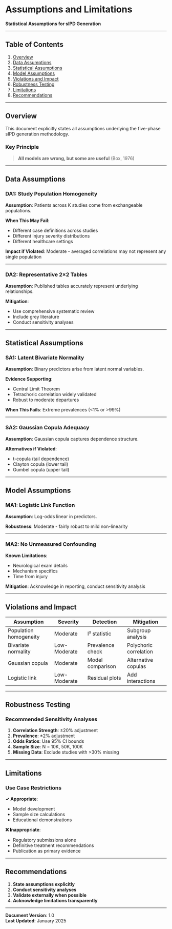 # Assumptions and Limitations

**Statistical Assumptions for sIPD Generation**

---

## Table of Contents

1. [Overview](#overview)
2. [Data Assumptions](#data-assumptions)
3. [Statistical Assumptions](#statistical-assumptions)
4. [Model Assumptions](#model-assumptions)
5. [Violations and Impact](#violations-and-impact)
6. [Robustness Testing](#robustness-testing)
7. [Limitations](#limitations)
8. [Recommendations](#recommendations)

---

## Overview

This document explicitly states all assumptions underlying the five-phase sIPD generation methodology.

### Key Principle

> **All models are wrong, but some are useful** (Box, 1976)

---

## Data Assumptions

### DA1: Study Population Homogeneity

**Assumption**: Patients across K studies come from exchangeable populations.

**When This May Fail**:
- Different case definitions across studies
- Different injury severity distributions
- Different healthcare settings

**Impact if Violated**: Moderate - averaged correlations may not represent any single population

---

### DA2: Representative 2×2 Tables

**Assumption**: Published tables accurately represent underlying relationships.

**Mitigation**:
- Use comprehensive systematic review
- Include grey literature
- Conduct sensitivity analyses

---

## Statistical Assumptions

### SA1: Latent Bivariate Normality

**Assumption**: Binary predictors arise from latent normal variables.

**Evidence Supporting**:
- Central Limit Theorem
- Tetrachoric correlation widely validated
- Robust to moderate departures

**When This Fails**: Extreme prevalences (<1% or >99%)

---

### SA2: Gaussian Copula Adequacy

**Assumption**: Gaussian copula captures dependence structure.

**Alternatives if Violated**:
- t-copula (tail dependence)
- Clayton copula (lower tail)
- Gumbel copula (upper tail)

---

## Model Assumptions

### MA1: Logistic Link Function

**Assumption**: Log-odds linear in predictors.

**Robustness**: Moderate - fairly robust to mild non-linearity

---

### MA2: No Unmeasured Confounding

**Known Limitations**:
- Neurological exam details
- Mechanism specifics
- Time from injury

**Mitigation**: Acknowledge in reporting, conduct sensitivity analysis

---

## Violations and Impact

| Assumption | Severity | Detection | Mitigation |
|------------|----------|-----------|------------|
| Population homogeneity | Moderate | I² statistic | Subgroup analysis |
| Bivariate normality | Low-Moderate | Prevalence check | Polychoric correlation |
| Gaussian copula | Moderate | Model comparison | Alternative copulas |
| Logistic link | Low-Moderate | Residual plots | Add interactions |

---

## Robustness Testing

### Recommended Sensitivity Analyses

1. **Correlation Strength**: ±20% adjustment
2. **Prevalence**: ±2% adjustment
3. **Odds Ratios**: Use 95% CI bounds
4. **Sample Size**: N = 10K, 50K, 100K
5. **Missing Data**: Exclude studies with >30% missing

---

## Limitations

### Use Case Restrictions

**✓ Appropriate**:
- Model development
- Sample size calculations
- Educational demonstrations

**❌ Inappropriate**:
- Regulatory submissions alone
- Definitive treatment recommendations
- Publication as primary evidence

---

## Recommendations

1. **State assumptions explicitly**
2. **Conduct sensitivity analyses**
3. **Validate externally when possible**
4. **Acknowledge limitations transparently**

---

**Document Version**: 1.0  
**Last Updated**: January 2025
